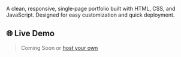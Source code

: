 A clean, responsive, single‑page portfolio built with HTML, CSS, and JavaScript. Designed for easy customization and quick deployment.

## 🌐 Live Demo

> Coming Soon or [host your own](#-deployment)
